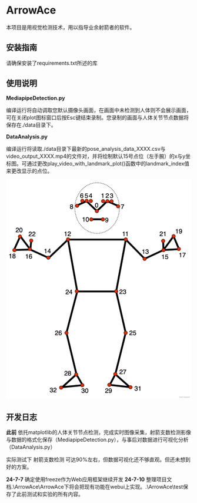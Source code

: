 # ArrowAce

本项目是用视觉检测技术，用以指导业余射箭者的软件。

## **安装指南**

请确保安装了requirements.txt所述的库

## **使用说明**

**MediapipeDetection.py**

编译运行将自动调取您默认摄像头画面，在画面中未检测到人体则不会展示画面，可在关闭plot图标窗口后按Esc键结束录制。您录制的画面与人体关节节点数据将保存在./data目录下。

**DataAnalysis.py**

编译运行将读取./data目录下最新的pose_analysis_data_XXXX.csv与video_output_XXXX.mp4的文件对，并将绘制默认15号点位（左手腕）的x与y坐标图。可通过更改play_video_with_landmark_plot()函数中的landmark_index值来更改显示的点位。

![mp点位](docs/mp点位.png)



## 开发日志

**此前** 依托matplotlib的人体关节节点检测，完成实时图像采集，射箭支数检测影像与数据的格式化保存（MediapipeDetection.py），与事后对数据进行可视化分析（DataAnalysis.py）

实际测试下 射箭支数检测 可达90%左右，但数据可视化还不够直观。但还未想到好的方案。

**24-7-7** 确定使用freeze作为Web应用框架继续开发
**24-7-10** 整理项目文档.\ArrowAce\ArrowAce下将会把现有功能在webui上实现。.\ArrowAce\test保存了此前测试和实验的所有内容。





